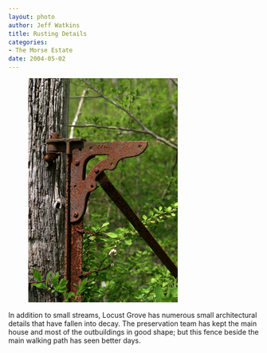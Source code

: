 ```yaml
--- 
layout: photo
author: Jeff Watkins
title: Rusting Details
categories: 
- The Morse Estate
date: 2004-05-02
---
```


<figure><img class="photo" src="/photos/IMG_0777.jpg"></figure>

In addition to small streams, Locust Grove has numerous small architectural
details that have fallen into decay. The preservation team has kept the main
house and most of the outbuildings in good shape; but this fence beside the
main walking path has seen better days.

